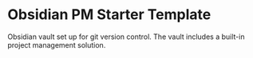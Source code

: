 # Obsidian PM Starter Template
Obsidian vault set up for git version control. The vault includes a built-in project management solution.
